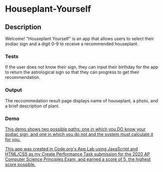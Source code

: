 # Houseplant-Yourself

## Description
Welcome! "Houseplant Yourself" is an app that allows users to select their zodiac sign and a digit 0-9 to receive a recommended houseplant. 

### Tests
If the user does not know their sign, they can input their birthday for the app to return the astrological sign so that they can progress to get their recommendation. 

### Output
The reccommedation result page displays name of houseplant, a photo, and a brief description of plant. 

### Demo
<a href="https://drive.google.com/file/d/17icu2Eou7NyOnMBDV6M7sCrk_tgTQuFZ/view?usp=sharing">This demo shows two possible paths: one in which you DO know your zodiac sign, and one in which you do not and the system must calculate it for you.

This app was created in Code.org's App Lab using JavaScript and HTML/CSS as my Create Performance Task submission for the 2020 AP Computer Science Principles Exam, and earned a score of 5, the highest score possible. 
